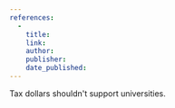 ```yaml
---
references:
  -
    title: 
    link: 
    author: 
    publisher: 
    date_published: 
---
```


Tax dollars shouldn't support universities.